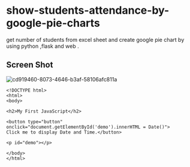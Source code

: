 # show-students-attendance-by-google-pie-charts

get number of students from excel sheet and create google pie chart by using python ,flask and web .

## Screen Shot
![cd919460-8073-4646-b3af-58106afc811a](https://github.com/Ahmed-kotb621/show-students-attendance-by-google-pie-charts/assets/75045581/20416f22-7815-4fcd-9a87-73cb67d2f99b)

```
<!DOCTYPE html>
<html>
<body>

<h2>My First JavaScript</h2>

<button type="button"
onclick="document.getElementById('demo').innerHTML = Date()">
Click me to display Date and Time.</button>

<p id="demo"></p>

</body>
</html> 
```
